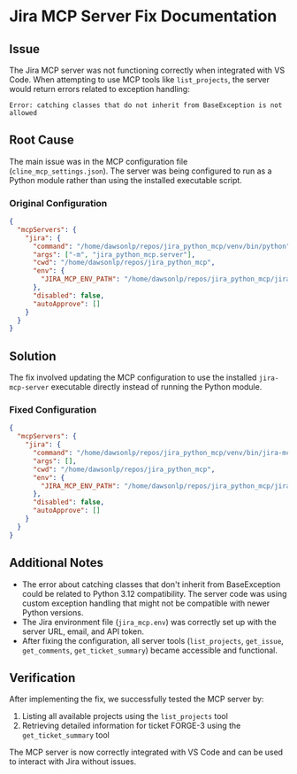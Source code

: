 # Jira MCP Server Fix Documentation

## Issue
The Jira MCP server was not functioning correctly when integrated with VS Code. When attempting to use MCP tools like `list_projects`, the server would return errors related to exception handling:

```
Error: catching classes that do not inherit from BaseException is not allowed
```

## Root Cause
The main issue was in the MCP configuration file (`cline_mcp_settings.json`). The server was being configured to run as a Python module rather than using the installed executable script.

### Original Configuration
```json
{
  "mcpServers": {
    "jira": {
      "command": "/home/dawsonlp/repos/jira_python_mcp/venv/bin/python",
      "args": ["-m", "jira_python_mcp.server"],
      "cwd": "/home/dawsonlp/repos/jira_python_mcp",
      "env": {
        "JIRA_MCP_ENV_PATH": "/home/dawsonlp/repos/jira_python_mcp/jira_mcp.env"
      },
      "disabled": false,
      "autoApprove": []
    }
  }
}
```

## Solution
The fix involved updating the MCP configuration to use the installed `jira-mcp-server` executable directly instead of running the Python module.

### Fixed Configuration
```json
{
  "mcpServers": {
    "jira": {
      "command": "/home/dawsonlp/repos/jira_python_mcp/venv/bin/jira-mcp-server",
      "args": [],
      "cwd": "/home/dawsonlp/repos/jira_python_mcp",
      "env": {
        "JIRA_MCP_ENV_PATH": "/home/dawsonlp/repos/jira_python_mcp/jira_mcp.env"
      },
      "disabled": false,
      "autoApprove": []
    }
  }
}
```

## Additional Notes
- The error about catching classes that don't inherit from BaseException could be related to Python 3.12 compatibility. The server code was using custom exception handling that might not be compatible with newer Python versions.
- The Jira environment file (`jira_mcp.env`) was correctly set up with the server URL, email, and API token.
- After fixing the configuration, all server tools (`list_projects`, `get_issue`, `get_comments`, `get_ticket_summary`) became accessible and functional.

## Verification
After implementing the fix, we successfully tested the MCP server by:
1. Listing all available projects using the `list_projects` tool
2. Retrieving detailed information for ticket FORGE-3 using the `get_ticket_summary` tool

The MCP server is now correctly integrated with VS Code and can be used to interact with Jira without issues.
